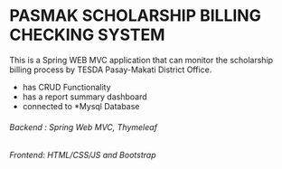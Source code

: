 # PASMAK SCHOLARSHIP BILLING CHECKING SYSTEM

This is a Spring WEB MVC application that can monitor the scholarship billing process by TESDA Pasay-Makati District Office.

- has CRUD Functionality
- has a report summary dashboard
- connected to *Mysql Database


###### Backend : Spring Web MVC, Thymeleaf
###### Frontend: HTML/CSS/JS and Bootstrap
